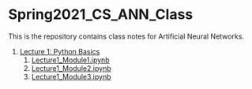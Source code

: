 # Spring2021_CS_ANN_Class

This is the repository contains class notes for Artificial Neural Networks.


1. [Lecture 1: Python Basics](https://github.com/ImranNust/Spring2021_CS_ANN_Class/tree/main/Lecture1-PythonBasics)
	1. [Lecture1_Module1.ipynb](https://github.com/ImranNust/Spring2021_CS_ANN_Class/blob/main/Lecture1-PythonBasics/Lecture1_Module1.ipynb)
	2. [Lecture1_Module2.ipynb](https://github.com/ImranNust/Spring2021_CS_ANN_Class/blob/main/Lecture1-PythonBasics/Lecture1_Module2.ipynb)
	3. [Lecture1_Module3.ipynb](https://github.com/ImranNust/Spring2021_CS_ANN_Class/blob/main/Lecture1-PythonBasics/Lecture1_Module3.ipynb)